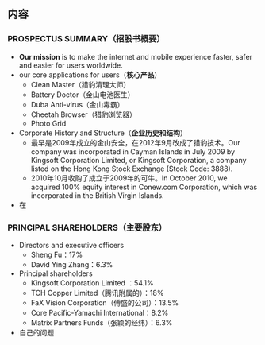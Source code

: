 ##  内容
###  PROSPECTUS SUMMARY（招股书概要）
+ **Our mission** is to make the internet and mobile experience faster, safer and easier for users worldwide.
+ our core applications for users（**核心产品**）
	+ Clean Master（猎豹清理大师）
	+ Battery Doctor（金山电池医生）
	+ Duba Anti-virus（金山毒霸）
	+ Cheetah Browser（猎豹浏览器）
	+ Photo Grid
+ Corporate History and Structure（**企业历史和结构**）
	+ 最早是2009年成立的金山安全，在2012年9月改成了猎豹技术。Our company was incorporated in Cayman Islands in July 2009 by Kingsoft Corporation Limited, or Kingsoft Corporation, a company listed on
the Hong Kong Stock Exchange (Stock Code: 3888).
	+ 2010年10月收购了成立于2009年的可牛。In October 2010, we acquired 100% equity interest in Conew.com Corporation, which was incorporated in the British Virgin Islands. 
+ 在
###  PRINCIPAL SHAREHOLDERS（主要股东）
+ Directors and executive officers
	+ Sheng Fu：17%
	+ David Ying Zhang：6.3%
+ Principal shareholders
	+ Kingsoft Corporation Limited ：54.1%
	+ TCH Copper Limited（腾讯附属的）：18%
	+ FaX Vision Corporation（傅盛的公司）：13.5%
	+ Core Pacific-Yamachi International：8.2%
	+ Matrix Partners Funds（张颖的经纬）：6.3%
+ 自己的问题
